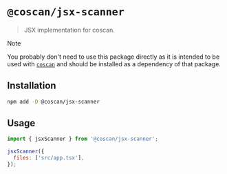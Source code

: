 # `@coscan/jsx-scanner`

> JSX implementation for coscan.

> [!NOTE]
> You probably don't need to use this package directly as it is intended to be used with [`coscan`](../coscan/README.md) and should be installed as a dependency of that package.

## Installation

```sh
npm add -D @coscan/jsx-scanner
```

## Usage

```js
import { jsxScanner } from '@coscan/jsx-scanner';

jsxScanner({
  files: ['src/app.tsx'],
});
```
